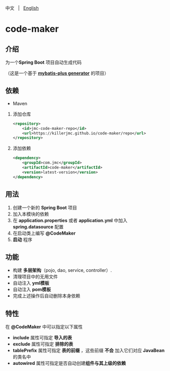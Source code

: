 中文 &nbsp; | &nbsp; [English](README.md)

# code-maker

## 介绍

为一个**Spring Boot** 项目自动生成代码

（这是一个基于 **[mybatis-plus generator](https://gitee.com/baomidou/generator)** 的项目）

## 依赖
+ Maven

1. 添加仓库
    ```xml
    <repository>
        <id>jmc-code-maker-repo</id>
        <url>https://killerjmc.github.io/code-maker/repo</url>
    </repository>
    ```

2. 添加依赖
    ```xml
    <dependency>
        <groupId>com.jmc</groupId>
        <artifactId>code-maker</artifactId>
        <version>latest-version</version>
    </dependency>
    ```


## 用法

1. 创建一个新的 **Spring Boot** 项目
2. 加入本模块的依赖
3. 在 **application.properties** 或者 **application.yml** 中加入 **spring.datasource** 配置
4. 在启动类上编写 **@CodeMaker**
5. **启动** 程序

## 功能

+ 构建 **多层架构**（pojo, dao, service, controller）.
+ 清理项目中的无用文件
+ 自动注入 **yml模板**
+ 自动注入 **pom模板**
+ 完成上述操作后自动删除本身依赖

## 特性
在 **@CodeMaker** 中可以指定以下属性
+ **include** 属性可指定 **导入的表**
+ **exclude** 属性可指定 **排除的表**
+ **tablePrefix** 属性可指定 **表的前缀** ，这些前缀 **不会** 加入它们对应
 **JavaBean** 的类名中
+ **autowired** 属性可指定是否自动创建**组件与其上级的依赖**

